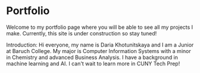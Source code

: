 # Portfolio
Welcome to my portfolio page where you will be able to see all my projects I make. Currently, this site is under construction so stay tuned!

Introduction: Hi everyone, my name is Daria Khotunitskaya and I am a Junior at Baruch College. My major is Computer Information Systems with a minor in Chemistry and advanced Business Analysis. I have a background in machine learning and AI. I can't wait to learn more in CUNY Tech Prep!
